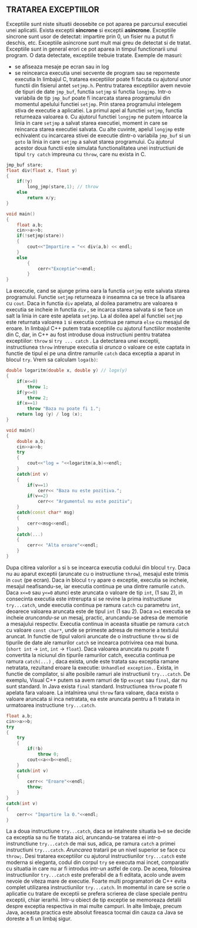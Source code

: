 ## TRATAREA EXCEPTIILOR
Exceptiile sunt niste situatii deosebite ce pot aparea pe parcursul executiei unei aplicatii. Exista exceptii **sincrone** si exceptii **asincrone**.
Exceptiile sincrone sunt usor de detectat: impartire prin 0, un fisier nu a putut fi deschis, etc.
Exceptiile asincrone sunt mult mai greu de detectat si de tratat. 
Exceptiile sunt in general erori ce pot aparea in timpul functionarii unui program. O data detectate, exceptiile trebuie tratate. 
Exemple de masuri:
- se afiseaza mesaje pe ecran sau in log
- se reincearca executia unei secvente de program sau se reporneste executia
In limbajul C, tratarea exceptiilor poate fi facuta cu ajutorul unor functii din fisierul antet ```setjmp.h```. Pentru tratarea exceptiilor avem nevoie de tipuri de date ```jmp_buf```, functia ```setjmp``` si functia ```longjmp```.
Intr-o variabila de tip ```jmp_buf``` poate fi incarcata starea programului din momentul apelului functiei ```setjmp```. Prin starea programului intelegem stiva de executie a aplicatiei. La primul apel al functiei ```setjmp```, functia returneaza valoarea ```0```. Cu ajutorul functiei ```longjmp``` ne putem intoarce la linia in care ```setjmp``` a salvat starea executiei, moment in care se reincarca starea executiei salvata. Cu alte cuvinte, apelul ```longjmp``` este echivalent cu incarcarea stivei de executie dintr-o variabila ```jmp_buf``` si un ```goto``` la linia in care ```setjmp``` a salvat starea programului. Cu ajutorul acestor doua functii este simulata functionalitatea unei instructiuni de tipul ```try catch``` impreuna cu ```throw```, care nu exista in C.

```cpp
jmp_buf stare;
float div(float x, float y)
{
	if(!y)
		long_jmp(stare,1); // throw
	else
		return x/y;
}

void main()
{
	float a,b;
	cin>>a>>b;
	if(!setjmp(stare))
	{
		cout<<"Impartire = "<< div(a,b) << endl;
	}
	else
		{
			cerr<"Exceptie"<<endl;
		}
}
```
La executie, cand se ajunge prima oara la functia ```setjmp``` este salvata starea programului. Functie ```setjmp``` returneaza ```0``` inseamna ca se trece la afisarea cu ```cout```. Daca in functia ```div``` apelata, al doilea parametru are valoarea ```0``` executia se incheie in functia ```div``` , se incarca starea salvata si se face un salt la linia in care este apelata ```setjmp```. La al doilea apel al functiei ```setjmp``` este returnata valoarea ```1``` si executia continua pe ramura ```else``` cu mesajul de eroare. 
In limbajul C++ putem trata exceptiile cu ajutorul functiilor mostenite din C, dar, in C++ au fost introduse doua instructiuni pentru tratatea exceptiilor: ```throw``` si ```try ... catch``` . La detectarea unei exceptii, instructiunea ```throw``` intrerupe executia si *arunca* o valoare ce este captata in functie de tipul ei pe una dintre ramurile ```catch``` daca exceptia a aparut in blocul ```try```.
Vrem sa calculam ```loga(b)```:
```cpp
double logaritm(double x, double y) // logx(y)
{
	if(x<=0)
		throw 1;
	if(y<=0)
		throw 2;
	if(x==1)
		throw "Baza nu poate fi 1.";
	return log (y) / log (x);
}

void main()
{
	double a,b;
	cin>>a>>b;
	try
	{
		cout<<"log = "<<logaritm(a,b)<<endl;
	}
	catch(int v)
	{
		if(v==1) 
			cerr<< "Baza nu este pozitiva.";
		if(v==2)
			cerr<< "Argumentul nu este pozitiv";
	}
	catch(const char* msg)
	{
		cerr<<msg<<endl;
	}
	catch(...)
	{
		cerr<< "Alta eroare"<<endl;
	}
}
```
Dupa citirea valorilor ```a``` si ```b``` se incearca executia codului din blocul ```try```. Daca nu au aparut exceptii (aruncate cu o instructiune ```throw```), mesajul este trimis in ```cout``` (pe ecran). Daca in blocul ```try``` apare o exceptie, executia se incheie, mesajul neafisandu-se, iar executia continua pe una dintre ramurile ```catch```. Daca ```x<=0``` sau ```y<=0``` atunci este aruncata o valoare de tip ```int```, (1 sau 2), in consecinta executia este intrerupta si se revine la prima instructiune ```try...catch```, unde executia continua pe ramura ```catch``` cu parametru ```int```, deoarece valoarea aruncata este de tipul ```int``` (1 sau 2). Daca ```x=1``` executia se incheie *aruncandu-se* un mesaj, practic, aruncandu-se adresa de memorie a mesajului respectiv. Executia continua in aceasta situatie pe ramura ```catch``` cu valoare ```const char*```, unde se primeste adresa de memorie a textului aruncat. 
In functie de tipul valorii aruncate de o instructiune ```throw``` si de tipurile de date ale ramurilor ```catch``` se incearca potrivirea cea mai buna. (```short int``` -> ```int```, ```int``` -> ```float```). Daca valoarea aruncata nu poate fi convertita la niciunul din tipurile ramurilor catch, executia continua pe ramura ```catch(...)``` , daca exista, unde este tratata sau exceptia ramane netratata, rezultand eroare la executie: ```Unhandled exception.```.
Exista, in functie de compilator, si alte posibile ramuri ale instructiunii ```try...catch```. De exemplu, Visual C++ putem sa avem ramuri de tip ```except``` sau ```final```, dar nu sunt standard. In Java exista ```final``` standard.
Instructiunea ```throw``` poate fi apelata fara valoare. La intalnirea unui ```throw``` fara valoare, daca exista o valoare aruncata si inca netratata, ea este aruncata pentru a fi tratata in urmatoarea instructiune ```try...catch```. 
```cpp
float a,b;
cin>>a>>b;
try
{
	try
	{
		if(!b)
			throw 0;
		cout<<a<<b<<endl;
	}
	catch(int v)
	{
		cerr<< "Eroare"<<endl;
		throw;
	}
}
catch(int v)
{
	cerr<< "Impartire la 0."<<endl;
}
```
La a doua instructiune  ```try...catch```, daca se intalneste situatia ```b=0``` se decide ca exceptia sa nu fie tratata aici, aruncandu-se tratarea ei intr-o instrunctiune ```try...catch``` de mai sus, adica, pe ramura ```catch``` a primei instructiuni ```try...catch```. *Aruncarea* tratarii pe un nivel superior se face cu ```throw;```.
Desi tratarea exceptiilor cu ajutorul instructiunilor ```try...catch``` este moderna si eleganta, codul din corpul ```try``` se executa mai incet, comparativ cu situatia in care nu ar fi introdus intr-un astfel de corp. De aceea, folosirea instructiunilor ```try...catch``` este preferabil de a fi editata, acolo unde avem nevoie de viteza mare de executie.
Foarte multi programatori de C++ evita complet utilizarea instructiunilor ```try...catch```.
In momentul in care se scrie o aplicatie cu tratare de exceptii se prefera scrierea de clase speciale pentru exceptii, chiar ierarhii. Intr-u obiect de tip exceptie se memoreaza detalii despre exceptia respectiva in mai multe campuri. In alte limbaje, precum Java, aceasta practica este absolut fireasca tocmai din cauza ca Java se doreste a fi un limbaj sigur. 